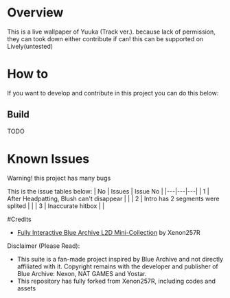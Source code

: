 
# Overview
This is a live wallpaper of Yuuka (Track ver.). because lack of permission, they can took down either contribute if can!
this can be supported on Lively(untested)

# How to 
If you want to develop and contribute in this project you can do this below:
## Build
TODO

# Known Issues
Warning! this project has many bugs

This is the issue tables below:
|  No |  Issues |  Issue No |
|---|---|---|
|  1 | After Headpatting, Blush can't disappear  |   |
| 2  |  Intro has 2 segments were splited |   |
| 3  |  Inaccurate hitbox |   |

#Credits
- [Fully Interactive Blue Archive L2D Mini-Collection](https://steamcommunity.com/sharedfiles/filedetails/?id=2956165539) by Xenon257R 

Disclaimer (Please Read): 
- This suite is a fan-made project inspired by Blue Archive and not directly affiliated with it. Copyright remains with the developer and publisher of Blue Archive: Nexon, NAT GAMES and Yostar.
- This repository has fully forked from Xenon257R, including codes and assets

